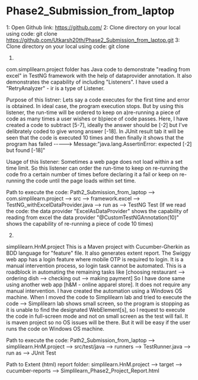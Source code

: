 # Phase2_Submission_from_laptop

1: Open Github link: https://github.com/
2: Clone directory on your local using code: git clone https://github.com/Utkarsh20th/Phase2_Submission_from_laptop.git
3: Clone directory on your local using code: git clone




1)
com.simplilearn.project folder has Java code to demonstrate "reading from excel" in TestNG framework with the help of dataprovider annotation. It also demonstrates the capability of including "Listeners". I have used a "RetryAnalyzer" - ir is a type of Listener.

Purpose of this listner:
Lets say a code executes for the first time and error is obtained. In ideal case, the program execution stops. But by using this listener, the run-time will be ordered to keep on a)re-running a piece of code as many times a user wishes or b)piece of code passes.
Here, I have created a code to subtract [5-7], ideally the answer should be [-2] but I've delibrately coded to give wrong answer [-18]. In JUnit result tab it will be seen that the code is executed 10 times and then finally it shows that the program has failed  ----->  Message:"java.lang.AssertinError: expected [-2] but found [-18]"

Usage of this listener:
Sometimes a web page does not load within a set time limit. So this listener can order the run-time to keep on re-running the code fro a certain number of times before declaring it a fail or keep on re-running the code until the page loads within set time.

Path to execute the code:
Path2_Submission_from_laptop --> com.simplilearn.project --> src --> framework.excel --> TestNG_withExcelDataProvider.java  -->  run as  -->  TestNG Test
(If we read the code:     the data provider "ExcelAsDataProvider" shows the capability of reading from excel     the data provider "@CustomTestNGAnnotation(10)" shows the capability of re-running a piece of code 10 times)



2)
simplilearn.HnM.project
This is a Maven project with Cucumber-Gherkin as BDD language for "feature" file. It also generates extent report.
The Swiggy web app has a login feature where mobile OTP is required to login. It is a manual intervention process, so login task cannot be automated. This is a roadblock in automating the remaining tasks like [choosing restaurant --> ordering dish --> checking out --> making payment]
So I have done same using another web app [h&M - online apparel store]. It does not require any manual intervention.
I have created the automation using a Windows OS machine. When I moved the code to Simplilearn lab and tried to execute the code --> Simplilearn lab shows small screen, so the program is stopping as it is unable to find the designated WebElement[s], so I request to execute the code in full-screen mode and not on small screen as the test will fail. It is maven project so no OS issues will be there. But it will be easy if the user runs the code on Windows OS machine.

Path to execute the code:
Path2_Submission_from_laptop --> simplilearn.HnM.project --> src/test/java --> runners --> TestRunner.java  -->  run as  -->  JUnit Test

Path to Extent (html) report folder:
simplilearn.HnM.project --> target --> cucumber-reports --> Simplilearn_Phase2_Project_Report.html
